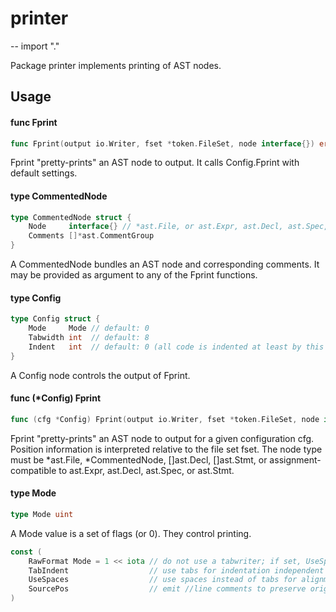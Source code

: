 # printer
--
    import "."

Package printer implements printing of AST nodes.

## Usage

#### func  Fprint

```go
func Fprint(output io.Writer, fset *token.FileSet, node interface{}) error
```
Fprint "pretty-prints" an AST node to output. It calls Config.Fprint with
default settings.

#### type CommentedNode

```go
type CommentedNode struct {
	Node     interface{} // *ast.File, or ast.Expr, ast.Decl, ast.Spec, or ast.Stmt
	Comments []*ast.CommentGroup
}
```

A CommentedNode bundles an AST node and corresponding comments. It may be
provided as argument to any of the Fprint functions.

#### type Config

```go
type Config struct {
	Mode     Mode // default: 0
	Tabwidth int  // default: 8
	Indent   int  // default: 0 (all code is indented at least by this much)
}
```

A Config node controls the output of Fprint.

#### func (*Config) Fprint

```go
func (cfg *Config) Fprint(output io.Writer, fset *token.FileSet, node interface{}) error
```
Fprint "pretty-prints" an AST node to output for a given configuration cfg.
Position information is interpreted relative to the file set fset. The node type
must be *ast.File, *CommentedNode, []ast.Decl, []ast.Stmt, or
assignment-compatible to ast.Expr, ast.Decl, ast.Spec, or ast.Stmt.

#### type Mode

```go
type Mode uint
```

A Mode value is a set of flags (or 0). They control printing.

```go
const (
	RawFormat Mode = 1 << iota // do not use a tabwriter; if set, UseSpaces is ignored
	TabIndent                  // use tabs for indentation independent of UseSpaces
	UseSpaces                  // use spaces instead of tabs for alignment
	SourcePos                  // emit //line comments to preserve original source positions
)
```
